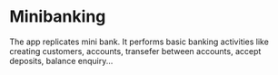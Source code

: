 # Minibanking
The app replicates mini bank. It performs basic banking activities like creating customers, accounts, transefer between accounts, accept deposits, balance enquiry...
